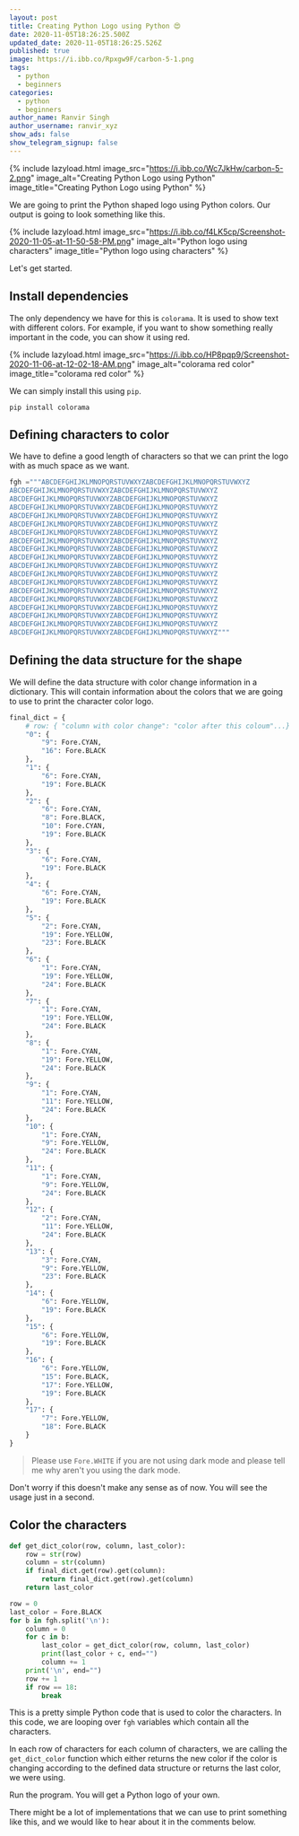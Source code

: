 ```yaml
---
layout: post
title: Creating Python Logo using Python 😍
date: 2020-11-05T18:26:25.500Z
updated_date: 2020-11-05T18:26:25.526Z
published: true
image: https://i.ibb.co/Rpxgw9F/carbon-5-1.png
tags:
  - python
  - beginners
categories:
  - python
  - beginners
author_name: Ranvir Singh
author_username: ranvir_xyz
show_ads: false
show_telegram_signup: false
---
```

{% include lazyload.html image_src="https://i.ibb.co/Wc7JkHw/carbon-5-2.png" image_alt="Creating Python Logo using Python" image_title="Creating Python Logo using Python" %}

We are going to print the Python shaped logo using Python colors. Our output is going to look something like this.

{% include lazyload.html image_src="https://i.ibb.co/f4LK5cp/Screenshot-2020-11-05-at-11-50-58-PM.png" image_alt="Python logo using characters" image_title="Python logo using characters" %}

Let's get started.

## Install dependencies

The only dependency we have for this is `colorama`. It is used to show text with different colors. For example, if you want to show something really important in the code, you can show it using red.

{% include lazyload.html image_src="https://i.ibb.co/HP8pqp9/Screenshot-2020-11-06-at-12-02-18-AM.png" image_alt="colorama red color" image_title="colorama red color" %}

We can simply install this using `pip`.

```shell
pip install colorama
```

## Defining characters to color

We have to define a good length of characters so that we can print the logo with as much space as we want.

```python
fgh ="""ABCDEFGHIJKLMNOPQRSTUVWXYZABCDEFGHIJKLMNOPQRSTUVWXYZ
ABCDEFGHIJKLMNOPQRSTUVWXYZABCDEFGHIJKLMNOPQRSTUVWXYZ
ABCDEFGHIJKLMNOPQRSTUVWXYZABCDEFGHIJKLMNOPQRSTUVWXYZ
ABCDEFGHIJKLMNOPQRSTUVWXYZABCDEFGHIJKLMNOPQRSTUVWXYZ
ABCDEFGHIJKLMNOPQRSTUVWXYZABCDEFGHIJKLMNOPQRSTUVWXYZ
ABCDEFGHIJKLMNOPQRSTUVWXYZABCDEFGHIJKLMNOPQRSTUVWXYZ
ABCDEFGHIJKLMNOPQRSTUVWXYZABCDEFGHIJKLMNOPQRSTUVWXYZ
ABCDEFGHIJKLMNOPQRSTUVWXYZABCDEFGHIJKLMNOPQRSTUVWXYZ
ABCDEFGHIJKLMNOPQRSTUVWXYZABCDEFGHIJKLMNOPQRSTUVWXYZ
ABCDEFGHIJKLMNOPQRSTUVWXYZABCDEFGHIJKLMNOPQRSTUVWXYZ
ABCDEFGHIJKLMNOPQRSTUVWXYZABCDEFGHIJKLMNOPQRSTUVWXYZ
ABCDEFGHIJKLMNOPQRSTUVWXYZABCDEFGHIJKLMNOPQRSTUVWXYZ
ABCDEFGHIJKLMNOPQRSTUVWXYZABCDEFGHIJKLMNOPQRSTUVWXYZ
ABCDEFGHIJKLMNOPQRSTUVWXYZABCDEFGHIJKLMNOPQRSTUVWXYZ
ABCDEFGHIJKLMNOPQRSTUVWXYZABCDEFGHIJKLMNOPQRSTUVWXYZ
ABCDEFGHIJKLMNOPQRSTUVWXYZABCDEFGHIJKLMNOPQRSTUVWXYZ
ABCDEFGHIJKLMNOPQRSTUVWXYZABCDEFGHIJKLMNOPQRSTUVWXYZ
ABCDEFGHIJKLMNOPQRSTUVWXYZABCDEFGHIJKLMNOPQRSTUVWXYZ
ABCDEFGHIJKLMNOPQRSTUVWXYZABCDEFGHIJKLMNOPQRSTUVWXYZ"""
```

## Defining the data structure for the shape

We will define the data structure with color change information in a dictionary. This will contain information about the colors that we are going to use to print the character color logo.

```python
final_dict = {
    # row: { "column with color change": "color after this coloum"...}
    "0": {
        "9": Fore.CYAN,
        "16": Fore.BLACK
    },
    "1": {
        "6": Fore.CYAN,
        "19": Fore.BLACK
    },
    "2": {
        "6": Fore.CYAN,
        "8": Fore.BLACK,
        "10": Fore.CYAN,
        "19": Fore.BLACK
    },
    "3": {
        "6": Fore.CYAN,
        "19": Fore.BLACK
    },
    "4": {
        "6": Fore.CYAN,
        "19": Fore.BLACK
    },
    "5": {
        "2": Fore.CYAN,
        "19": Fore.YELLOW,
        "23": Fore.BLACK
    },
    "6": {
        "1": Fore.CYAN,
        "19": Fore.YELLOW,
        "24": Fore.BLACK
    },
    "7": {
        "1": Fore.CYAN,
        "19": Fore.YELLOW,
        "24": Fore.BLACK
    },
    "8": {
        "1": Fore.CYAN,
        "19": Fore.YELLOW,
        "24": Fore.BLACK
    },
    "9": {
        "1": Fore.CYAN,
        "11": Fore.YELLOW,
        "24": Fore.BLACK
    },
    "10": {
        "1": Fore.CYAN,
        "9": Fore.YELLOW,
        "24": Fore.BLACK
    },
    "11": {
        "1": Fore.CYAN,
        "9": Fore.YELLOW,
        "24": Fore.BLACK
    },
    "12": {
        "2": Fore.CYAN,
        "11": Fore.YELLOW,
        "24": Fore.BLACK
    },
    "13": {
        "3": Fore.CYAN,
        "9": Fore.YELLOW,
        "23": Fore.BLACK
    },
    "14": {
        "6": Fore.YELLOW,
        "19": Fore.BLACK
    },
    "15": {
        "6": Fore.YELLOW,
        "19": Fore.BLACK
    },
    "16": {
        "6": Fore.YELLOW,
        "15": Fore.BLACK,
        "17": Fore.YELLOW,
        "19": Fore.BLACK
    },
    "17": {
        "7": Fore.YELLOW,
        "18": Fore.BLACK
    }
}
```

> Please use `Fore.WHITE` if you are not using dark mode and please tell me why aren't you using the dark mode.

Don't worry if this doesn't make any sense as of now. You will see the usage just in a second.

## Color the characters

```python
def get_dict_color(row, column, last_color):
    row = str(row)
    column = str(column)
    if final_dict.get(row).get(column):
        return final_dict.get(row).get(column)
    return last_color

row = 0
last_color = Fore.BLACK
for b in fgh.split('\n'):
    column = 0
    for c in b:
        last_color = get_dict_color(row, column, last_color)
        print(last_color + c, end="")
        column += 1
    print('\n', end="")
    row += 1
    if row == 18:
        break
```

This is a pretty simple Python code that is used to color the characters. In this code, we are looping over `fgh` variables which contain all the characters.

In each row of characters for each column of characters, we are calling the `get_dict_color` function which either returns the new color if the color is changing according to the defined data structure or returns the last color, we were using.

Run the program. You will get a Python logo of your own.

There might be a lot of implementations that we can use to print something like this, and we would like to hear about it in the comments below. 